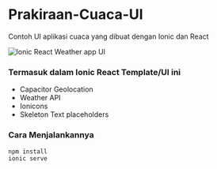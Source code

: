 # Prakiraan-Cuaca-UI

Contoh UI aplikasi cuaca yang dibuat dengan Ionic dan React
<br />

![Ionic React Weather app UI](https://repository-images.githubusercontent.com/436266987/44be15b9-0df7-4365-aedb-4f6585f9f422)

### Termasuk dalam Ionic React Template/UI ini

- Capacitor Geolocation
- Weather API
- Ionicons
- Skeleton Text placeholders

### Cara Menjalankannya

```javascript
npm install
ionic serve
```
